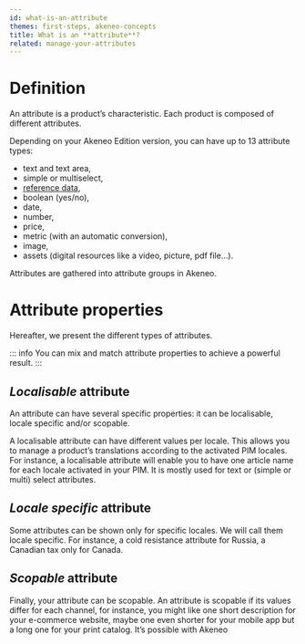 ```yaml
---
id: what-is-an-attribute
themes: first-steps, akeneo-concepts
title: What is an **attribute**?
related: manage-your-attributes
---
```


# Definition

An attribute is a product’s characteristic. Each product is composed of different attributes.

Depending on your Akeneo Edition version, you can have up to 13 attribute types:
- text and text area,
- simple or multiselect,
- [reference data](/articles/what-is-a-reference-data.html),
- boolean (yes/no),
- date,
- number,
- price,
- metric (with an automatic conversion),
- image,
- assets (digital resources like a video, picture, pdf file...).

Attributes are gathered into attribute groups in Akeneo.

# Attribute properties
Hereafter, we present the different types of attributes.

::: info
You can mix and match attribute properties to achieve a powerful result.
:::

## _Localisable_ attribute

An attribute can have several specific properties: it can be localisable, locale specific and/or scopable.

A localisable attribute can have different values per locale. This allows you to manage a product’s translations according to the activated PIM locales. For instance, a localisable attribute will enable you to have one article name for each locale activated in your PIM. It is mostly used for text or (simple or multi) select attributes.

## _Locale specific_ attribute

Some attributes can be shown only for specific locales. We will call them locale specific. For instance, a cold resistance attribute for Russia, a Canadian tax only for Canada.

## _Scopable_ attribute

Finally, your attribute can be scopable. An attribute is scopable if its values differ for each channel, for instance, you might like one short description for your e-commerce website, maybe one even shorter for your mobile app but a long one for your print catalog. It’s possible with Akeneo
